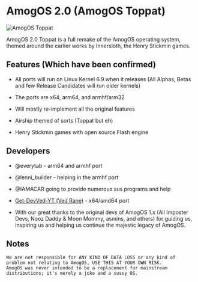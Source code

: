 # AmogOS 2.0 (AmogOS Toppat)

![AmogOS Toppat](https://raw.githubusercontent.com/Get-DevVed-YT/AmogOSToppat/main/amogostoppat.png)

AmogOS 2.0 Toppat is a full remake of the AmogOS operating system, themed around the earlier works by Innersloth, the Henry Stickmin games.

## Features (Which have been confirmed)

- All ports will run on Linux Kernel 6.9 when it releases (All Alphas, Betas and few Release Candidates will run older kernels)

- The ports are x64, arm64, and armhf/arm32

- Will mostly re-implement all the original features

- Airship themed of sorts (Toppat but eh)

- Henry Stickmin games with open source Flash engine

## Developers

- @everytab - arm64 and armhf port

- @lenni_builder - helping in the armhf port

- @IAMACAR going to provide numerous sus programs and help

- [Get-DevVed-YT (Ved Rane)](https://github.com/Get-DevVed-YT/) - x64/amd64 port

- With our great thanks to the original devs of AmogOS 1.x (All Imposter Devs, Nooz Daddy & Moon Mommy, asmins, and others) for guiding us, inspiring us and helping us continue the majestic legacy of AmogOS.

## Notes

    We are not responsible for ANY KIND OF DATA LOSS or any kind of problem not relating to AmogOS, USE THIS AT YOUR OWN RISK.
    AmogOS was never intended to be a replacement for mainstream distributions; it's merely a joke and a sussy OS.
